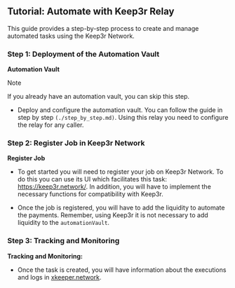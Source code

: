 ## Tutorial: Automate with Keep3r Relay

This guide provides a step-by-step process to create and manage automated tasks using the Keep3r Network.

### Step 1: Deployment of the Automation Vault

**Automation Vault**

> [!NOTE] 
> If you already have an automation vault, you can skip this step. 

- Deploy and configure the automation vault. You can follow the guide in step by step `(./step_by_step.md)`. Using this relay you need to configure the relay for any caller.

### Step 2: Register Job in Keep3r Network

**Register Job**

- To get started you will need to register your job on Keep3r Network. To do this you can use its UI which facilitates this task: https://keep3r.network/. In addition, you will have to implement the necessary functions for compatibility with Keep3r.

- Once the job is registered, you will have to add the liquidity to automate the payments. Remember, using Keep3r it is not necessary to add liquidity to the `automationVault`.

### Step 3: Tracking and Monitoring

**Tracking and Monitoring:**

- Once the task is created, you will have information about the executions and logs in [xkeeper.network](https://xkeeper.network/).
